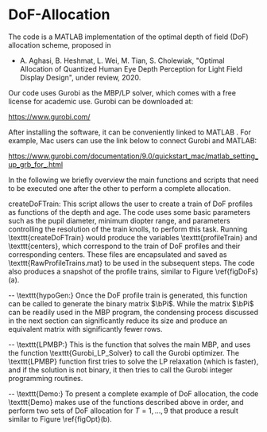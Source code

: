 # DoF-Allocation
The code is a MATLAB implementation of the optimal depth of field (DoF) allocation scheme, proposed in

- A. Aghasi, B. Heshmat, L. Wei, M. Tian, S. Cholewiak, "Optimal Allocation of Quantized Human Eye Depth Perception for Light Field Display Design", under review, 2020.

Our code uses Gurobi as the MBP/LP solver, which comes with a free license for academic use. Gurobi can be downloaded at:

https://www.gurobi.com/

After installing the software, it can be conveniently linked to MATLAB . For example, Mac users can use the link below to connect Gurobi and MATLAB:

https://www.gurobi.com/documentation/9.0/quickstart_mac/matlab_setting_up_grb_for_.html


In the following we briefly overview the main functions and scripts that need to be executed one after the other to perform a complete allocation. 

createDoFTrain: This script allows the user to create a train of DoF profiles as functions of the depth and age. The code uses some basic parameters such as the pupil diameter,  minimum diopter range, and parameters controlling the resolution of the train knolls, to perform this task. Running \texttt{createDoFTrain} would produce the variables \texttt{profileTrain} and \texttt{centers}, which correspond to the train of DoF profiles and their corresponding centers. These files are encapsulated and saved as \texttt{RawProfileTrains.mat} to be used in the subsequent steps. The code also produces a snapshot of the profile trains, similar to Figure \ref{figDoFs}(a). 

-- \texttt{hypoGen:} Once the DoF profile train is generated, this function can be called to generate the binary matrix $\bPi$. While the matrix $\bPi$ can be readily used in the MBP program, the condensing process discussed in the next section can significantly reduce its size and produce an equivalent matrix with significantly fewer rows. 

-- \texttt{LPMBP:} This is the function that solves the main MBP, and uses the function \texttt{Gurobi\_LP\_Solver} to call the Gurobi optimizer. The \texttt{LPMBP} function first tries to solve the LP relaxation (which is faster), and if the solution is not binary, it then tries to call the Gurobi integer programming routines. 

-- \texttt{Demo:} To present a complete example of DoF allocation, the code \texttt{Demo} makes use of the functions described above in order, and perform two sets of DoF allocation for $T=1,\ldots,9$ that produce a result similar to Figure \ref{figOpt}(b).  

